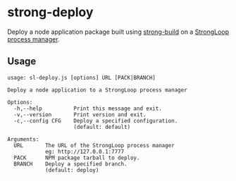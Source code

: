 # strong-deploy

Deploy a node application package built using [strong-build](http://github.com/strongloop/strong-build) on a [StrongLoop process manager](http://github.com/strongloop/strong-pm).

## Usage

```
usage: sl-deploy.js [options] URL [PACK|BRANCH]

Deploy a node application to a StrongLoop process manager

Options:
  -h,--help          Print this message and exit.
  -v,--version       Print version and exit.
  -c,--config CFG    Deploy a specified configuration.
                     (default: default)

Arguments:
  URL       The URL of the StrongLoop process manager
            eg: http://127.0.0.1:7777
  PACK      NPM package tarball to deploy.
  BRANCH    Deploy a specified branch.
            (default: deploy)
```
